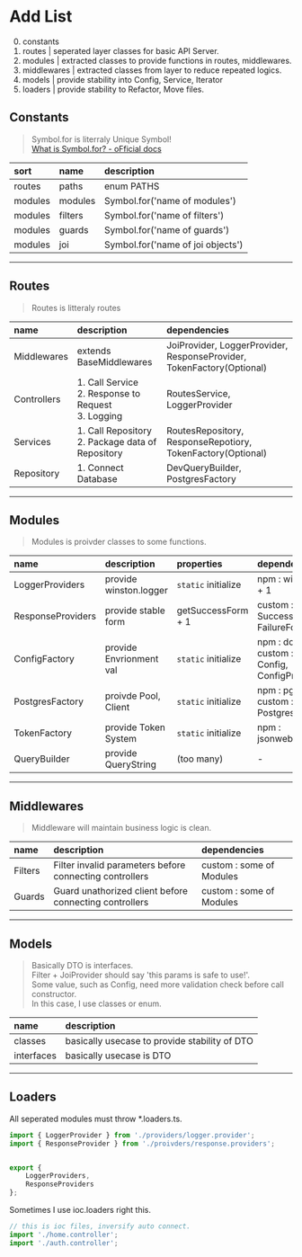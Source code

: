 # Add List

0. constants
1. routes | seperated layer classes for basic API Server.
2. modules | extracted classes to provide functions in routes, middlewares.
3. middlewares | extracted classes from layer to reduce repeated logics.
4. models | provide stability into Config, Service, Iterator
5. loaders | provide stability to Refactor, Move files.

## Constants

> Symbol.for is literraly Unique Symbol! <br>
> [What is Symbol.for? - oFficial docs](https://www.typescriptlang.org/docs/handbook/symbols.html#unique-symbol)

| sort    |  name        | description |
| :------ | :---------- | :---------- |
| routes  | paths       | enum PATHS  |
| modules | modules     | Symbol.for('name of modules') |
| modules | filters     | Symbol.for('name of filters') |
| modules | guards      | Symbol.for('name of guards') |
| modules | joi         | Symbol.for('name of joi objects') |

<hr>

## Routes

> Routes is litteraly routes

| name        | description | dependencies |
| :---------- | :---------- | :------------ |
| Middlewares | extends BaseMiddlewares | JoiProvider, LoggerProvider, ResponseProvider, TokenFactory(Optional) |
| Controllers | 1. Call Service <br> 2. Response to Request <br> 3. Logging | RoutesService, LoggerProvider |
| Services    | 1. Call Repository <br> 2. Package data of Repository | RoutesRepository, ResponseRepotiory, TokenFactory(Optional) |
| Repository  | 1. Connect Database | DevQueryBuilder, PostgresFactory |

<hr>

## Modules

> Modules is proivder classes to some functions.

| name              | description             | properties | dependenceis |
| :---------------- | :---------------------- | :--------- | :----------- |
| LoggerProviders   | provide winston.logger  | `static` initialize | npm : winston + 1 |
| ResponseProviders | provide stable form     | getSuccessForm + 1  | custom : SuccessForm, FailureForm |
| ConfigFactory     | provide Envrionment val | `static` initialize | npm : dotenv, <br> custom : Config, ConfigPrivate |
| PostgresFactory   | proivde Pool, Client    | `static` initialize | npm : pg <br> custom : PostgresPrivate |
| TokenFactory      | provide Token System    | `static` initialize | npm : jsonwebtoken |
| QueryBuilder      | provide QueryString     | (too many) |  - |

<hr>

## Middlewares

> Middleware will maintain business logic is clean.

| name    | description | dependencies |
| :------ | :---------- | :------------ |
| Filters | Filter invalid parameters before connecting controllers | custom : some of Modules
| Guards  | Guard unathorized client before connecting controllers  | custom : some of Modules|

<hr>

## Models

> Basically DTO is interfaces. <br>
> Filter + JoiProvider should say 'this params is safe to use!'. <br>
> Some value, such as Config, need more validation check before call constructor. <br>
> In this case, I use classes or enum.

| name       | description                                   |
| :--------- | :-------------------------------------------- |
| classes    | basically usecase to provide stability of DTO |
| interfaces | basically usecase is DTO                      |

<hr>

## Loaders

All seperated modules must throw *.loaders.ts.

```typescript
import { LoggerProvider } from './providers/logger.provider';
import { ResponseProvider } from './proivders/response.providers';


export {
    LoggerProviders,
    ResponseProviders
};
```

Sometimes I use ioc.loaders right this.

```typescript
// this is ioc files, inversify auto connect.
import './home.controller';
import './auth.controller';
```